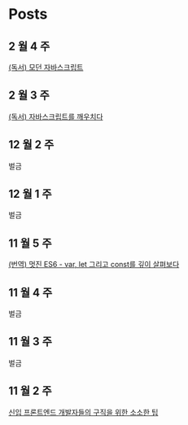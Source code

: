 # Posts

## 2 월 4 주

[(독서) 모던 자바스크립트](https://devjang.github.io/2019/02/22/2019-02-22-understanding-ecmascript-6)

## 2 월 3 주

[(독서) 자바스크립트를 깨우치다](https://devjang.github.io/2019/02/15/2019-02-15-enlightenment-js)

## 12 월 2 주

벌금

## 12 월 1 주

벌금

## 11 월 5 주 

[(번역) 멋진 ES6 - var, let 그리고 const를 깊이 살펴보다](https://devjang.github.io/2018/11/25/2018-11-25-var-let-and-const)

## 11 월 4 주 

벌금

## 11 월 3 주

벌금

## 11 월 2 주
[신입 프론트엔드 개발자들의 구직을 위한 소소한 팁](https://devjang.github.io/2018/11/11/2018-11-11-new-fed-begginer-tip)
